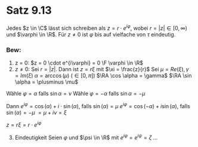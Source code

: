# Satz 9.13
Jedes $z \in \C$ lässt sich schreiben als $z = r \cdot e^{i \varphi}$, wobei $r = |z| \in [0, \infty)$ und $\varphi \in \R$.
Für $z \neq 0$ ist $\varphi$ bis auf vielfache von $\tau$ eindeutig.

### Bew:
1) z = 0: $z = 0 \cdot e^{i\varphi} = 0 \F \varphi \in \R$
2) $z \neq 0$:
Sei $r = |z|$.
Dann ist $z = r \xi$ mit $\xi = \frac{z}{r}$
Sei $\mu = Re(\xi), \gamma = Im(\xi)$
$\alpha = \arccos(\mu)$ ($\in [0, \pi]$)
$\RA \cos \alpha = \gamma$
$\RA \sin \alpha = \plusminus \mu$

Wähle $\varphi = \alpha$ falls $\sin \alpha = \nu$
Wähle $\varphi = - \alpha$ falls $\sin \alpha = - \mu$

Dann $e^{ i \varphi} = \cos(\alpha) + i \cdot \sin(\alpha)$, falls $\sin(\alpha) = \mu$
$e^{i\varphi}= \cos(-\alpha) + i \sin(\alpha)$, falls $\sin(\alpha) = - \mu$
$= \mu + i \nu = \xi$

$z = r \xi = r \cdot e ^{i \varphi}$

3) Eindeutigkeit
Seien $\varphi$ und $\psi \in \R$ mit $e^{i \varphi} = e ^{i \psi} = \zeta$
...
